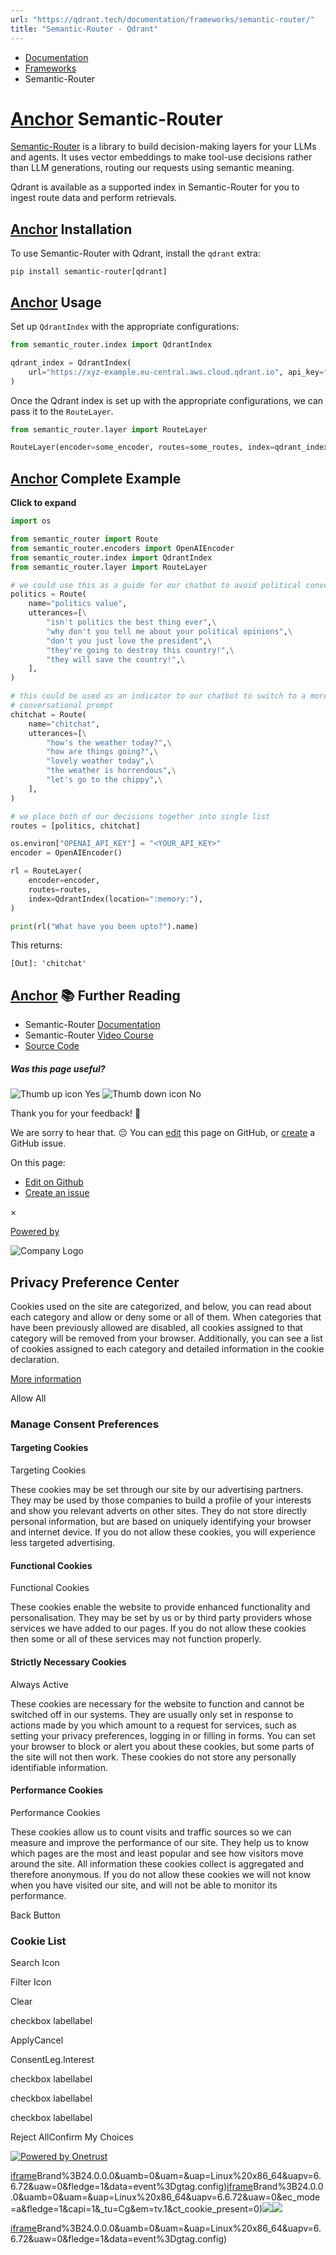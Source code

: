 ```yaml
---
url: "https://qdrant.tech/documentation/frameworks/semantic-router/"
title: "Semantic-Router - Qdrant"
---
```


- [Documentation](https://qdrant.tech/documentation/)
- [Frameworks](https://qdrant.tech/documentation/frameworks/)
- Semantic-Router

# [Anchor](https://qdrant.tech/documentation/frameworks/semantic-router/\#semantic-router) Semantic-Router

[Semantic-Router](https://www.aurelio.ai/semantic-router/) is a library to build decision-making layers for your LLMs and agents. It uses vector embeddings to make tool-use decisions rather than LLM generations, routing our requests using semantic meaning.

Qdrant is available as a supported index in Semantic-Router for you to ingest route data and perform retrievals.

## [Anchor](https://qdrant.tech/documentation/frameworks/semantic-router/\#installation) Installation

To use Semantic-Router with Qdrant, install the `qdrant` extra:

```console
pip install semantic-router[qdrant]

```

## [Anchor](https://qdrant.tech/documentation/frameworks/semantic-router/\#usage) Usage

Set up `QdrantIndex` with the appropriate configurations:

```python
from semantic_router.index import QdrantIndex

qdrant_index = QdrantIndex(
    url="https://xyz-example.eu-central.aws.cloud.qdrant.io", api_key="<your-api-key>"
)

```

Once the Qdrant index is set up with the appropriate configurations, we can pass it to the `RouteLayer`.

```python
from semantic_router.layer import RouteLayer

RouteLayer(encoder=some_encoder, routes=some_routes, index=qdrant_index)

```

## [Anchor](https://qdrant.tech/documentation/frameworks/semantic-router/\#complete-example) Complete Example

**Click to expand**

```python
import os

from semantic_router import Route
from semantic_router.encoders import OpenAIEncoder
from semantic_router.index import QdrantIndex
from semantic_router.layer import RouteLayer

# we could use this as a guide for our chatbot to avoid political conversations
politics = Route(
    name="politics value",
    utterances=[\
        "isn't politics the best thing ever",\
        "why don't you tell me about your political opinions",\
        "don't you just love the president",\
        "they're going to destroy this country!",\
        "they will save the country!",\
    ],
)

# this could be used as an indicator to our chatbot to switch to a more
# conversational prompt
chitchat = Route(
    name="chitchat",
    utterances=[\
        "how's the weather today?",\
        "how are things going?",\
        "lovely weather today",\
        "the weather is horrendous",\
        "let's go to the chippy",\
    ],
)

# we place both of our decisions together into single list
routes = [politics, chitchat]

os.environ["OPENAI_API_KEY"] = "<YOUR_API_KEY>"
encoder = OpenAIEncoder()

rl = RouteLayer(
    encoder=encoder,
    routes=routes,
    index=QdrantIndex(location=":memory:"),
)

print(rl("What have you been upto?").name)

```

This returns:

```console
[Out]: 'chitchat'

```

## [Anchor](https://qdrant.tech/documentation/frameworks/semantic-router/\#-further-reading) 📚 Further Reading

- Semantic-Router [Documentation](https://github.com/aurelio-labs/semantic-router/tree/main/docs)
- Semantic-Router [Video Course](https://www.aurelio.ai/course/semantic-router)
- [Source Code](https://github.com/aurelio-labs/semantic-router/blob/main/semantic_router/index/qdrant.py)

##### Was this page useful?

![Thumb up icon](https://qdrant.tech/icons/outline/thumb-up.svg)
Yes
![Thumb down icon](https://qdrant.tech/icons/outline/thumb-down.svg)
No

Thank you for your feedback! 🙏

We are sorry to hear that. 😔 You can [edit](https://qdrant.tech/github.com/qdrant/landing_page/tree/master/qdrant-landing/content/documentation/frameworks/semantic-router.md) this page on GitHub, or [create](https://github.com/qdrant/landing_page/issues/new/choose) a GitHub issue.

On this page:

- [Edit on Github](https://github.com/qdrant/landing_page/tree/master/qdrant-landing/content/documentation/frameworks/semantic-router.md)
- [Create an issue](https://github.com/qdrant/landing_page/issues/new/choose)

×

[Powered by](https://qdrant.tech/)

![Company Logo](https://cdn.cookielaw.org/logos/static/ot_company_logo.png)

## Privacy Preference Center

Cookies used on the site are categorized, and below, you can read about each category and allow or deny some or all of them. When categories that have been previously allowed are disabled, all cookies assigned to that category will be removed from your browser.
Additionally, you can see a list of cookies assigned to each category and detailed information in the cookie declaration.


[More information](https://qdrant.tech/legal/privacy-policy/#cookies-and-web-beacons)

Allow All

### Manage Consent Preferences

#### Targeting Cookies

Targeting Cookies

These cookies may be set through our site by our advertising partners. They may be used by those companies to build a profile of your interests and show you relevant adverts on other sites. They do not store directly personal information, but are based on uniquely identifying your browser and internet device. If you do not allow these cookies, you will experience less targeted advertising.

#### Functional Cookies

Functional Cookies

These cookies enable the website to provide enhanced functionality and personalisation. They may be set by us or by third party providers whose services we have added to our pages. If you do not allow these cookies then some or all of these services may not function properly.

#### Strictly Necessary Cookies

Always Active

These cookies are necessary for the website to function and cannot be switched off in our systems. They are usually only set in response to actions made by you which amount to a request for services, such as setting your privacy preferences, logging in or filling in forms. You can set your browser to block or alert you about these cookies, but some parts of the site will not then work. These cookies do not store any personally identifiable information.

#### Performance Cookies

Performance Cookies

These cookies allow us to count visits and traffic sources so we can measure and improve the performance of our site. They help us to know which pages are the most and least popular and see how visitors move around the site. All information these cookies collect is aggregated and therefore anonymous. If you do not allow these cookies we will not know when you have visited our site, and will not be able to monitor its performance.

Back Button

### Cookie List

Search Icon

Filter Icon

Clear

checkbox labellabel

ApplyCancel

ConsentLeg.Interest

checkbox labellabel

checkbox labellabel

checkbox labellabel

Reject AllConfirm My Choices

[![Powered by Onetrust](https://cdn.cookielaw.org/logos/static/powered_by_logo.svg)](https://www.onetrust.com/products/cookie-consent/)

[iframe](https://td.doubleclick.net/td/rul/10862264272?random=1748573586803&cv=11&fst=1748573586803&fmt=3&bg=ffffff&guid=ON&async=1&gtm=45be55s2v9117590405z8898302740za200zb898302740&gcd=13l3l3l3l1l1&dma=0&tag_exp=101509157~103116026~103130498~103130500~103200004~103233427~103252644~103252646~103351869~103351871~104481633~104481635~104559073~104559075&ptag_exp=101509157~103116026~103130498~103130500~103200004~103233427~103252644~103252646~103351869~103351871~104481633~104481635~104559073~104559075&u_w=1280&u_h=1024&url=https%3A%2F%2Fqdrant.tech%2Fdocumentation%2Fframeworks%2Fsemantic-router%2F&hn=www.googleadservices.com&frm=0&tiba=Semantic-Router%20-%20Qdrant&npa=0&pscdl=noapi&auid=844493147.1748573587&uaa=x86&uab=64&uafvl=Google%2520Chrome%3B137.0.7151.55%7CChromium%3B137.0.7151.55%7CNot%252FA)Brand%3B24.0.0.0&uamb=0&uam=&uap=Linux%20x86_64&uapv=6.6.72&uaw=0&fledge=1&data=event%3Dgtag.config)[iframe](https://td.doubleclick.net/td/rul/10862264272?random=1748573586774&cv=11&fst=1748573586774&fmt=3&bg=ffffff&guid=ON&async=1&gcl_ctr=1&gtm=45be55s2v9117590405z8898302740za200zb898302740&gcd=13l3l3l3l1l1&dma=0&tag_exp=101509157~103116026~103130498~103130500~103200004~103233427~103252644~103252646~103351869~103351871~104481633~104481635~104559073~104559075&ptag_exp=101509157~103116026~103130498~103130500~103200004~103233427~103252644~103252646~103351869~103351871~104481633~104481635~104559073~104559075&u_w=1280&u_h=1024&url=https%3A%2F%2Fqdrant.tech%2Fdocumentation%2Fframeworks%2Fsemantic-router%2F&label=_FJrCMev-7EDEND_w7so&hn=www.googleadservices.com&frm=0&tiba=Semantic-Router%20-%20Qdrant&value=0&bttype=purchase&npa=0&pscdl=noapi&auid=844493147.1748573587&uaa=x86&uab=64&uafvl=Google%2520Chrome%3B137.0.7151.55%7CChromium%3B137.0.7151.55%7CNot%252FA)Brand%3B24.0.0.0&uamb=0&uam=&uap=Linux%20x86_64&uapv=6.6.72&uaw=0&ec_mode=a&fledge=1&capi=1&_tu=Cg&em=tv.1&ct_cookie_present=0)![](https://t.co/1/i/adsct?bci=4&dv=America%2FAdak%26en-US%2Cen%26Google%20Inc.%26Linux%20x86_64%26255%261280%261024%264%2624%261280%261024%260%26na&eci=3&event=%7B%7D&event_id=149de421-94ff-40c4-bd98-8db13bf8dcb2&integration=advertiser&p_id=Twitter&p_user_id=0&pl_id=c417d8f3-e81f-4050-a035-d5ac0eb8e7b3&tw_document_href=https%3A%2F%2Fqdrant.tech%2Fdocumentation%2Fframeworks%2Fsemantic-router%2F&tw_iframe_status=0&txn_id=o81g6&type=javascript&version=2.3.33)![](https://analytics.twitter.com/1/i/adsct?bci=4&dv=America%2FAdak%26en-US%2Cen%26Google%20Inc.%26Linux%20x86_64%26255%261280%261024%264%2624%261280%261024%260%26na&eci=3&event=%7B%7D&event_id=149de421-94ff-40c4-bd98-8db13bf8dcb2&integration=advertiser&p_id=Twitter&p_user_id=0&pl_id=c417d8f3-e81f-4050-a035-d5ac0eb8e7b3&tw_document_href=https%3A%2F%2Fqdrant.tech%2Fdocumentation%2Fframeworks%2Fsemantic-router%2F&tw_iframe_status=0&txn_id=o81g6&type=javascript&version=2.3.33)

[iframe](https://td.doubleclick.net/td/rul/10862264272?random=1748573587793&cv=11&fst=1748573587793&fmt=3&bg=ffffff&guid=ON&async=1&gtm=45be55s2v9117590405za200zb898302740&gcd=13l3l3l3l1l1&dma=0&tag_exp=101509157~103116026~103130498~103130500~103200004~103233427~103252644~103252646~103351869~103351871~104481633~104481635~104559073~104559075&ptag_exp=101509157~103116026~103130498~103130500~103200004~103233427~103252644~103252646~103351869~103351871~104481633~104481635~104559073~104559075&u_w=1280&u_h=1024&url=https%3A%2F%2Fqdrant.tech%2Fdocumentation%2Fframeworks%2Fsemantic-router%2F&hn=www.googleadservices.com&frm=0&tiba=Semantic-Router%20-%20Qdrant&did=dZTQ1Zm&gdid=dZTQ1Zm&npa=0&pscdl=noapi&auid=844493147.1748573587&uaa=x86&uab=64&uafvl=Google%2520Chrome%3B137.0.7151.55%7CChromium%3B137.0.7151.55%7CNot%252FA)Brand%3B24.0.0.0&uamb=0&uam=&uap=Linux%20x86_64&uapv=6.6.72&uaw=0&fledge=1&data=event%3Dgtag.config)